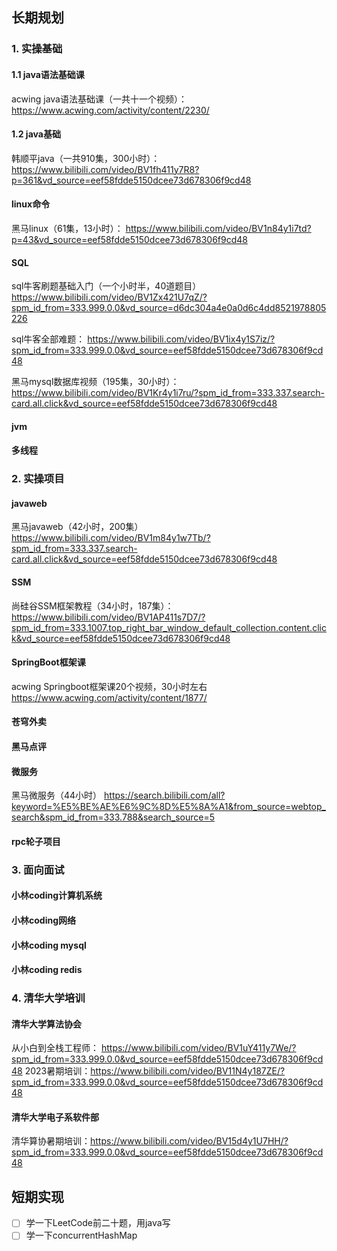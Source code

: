 ## 长期规划



### 1. 实操基础

#### 1.1 java语法基础课
acwing java语法基础课（一共十一个视频）：
https://www.acwing.com/activity/content/2230/

#### 1.2 java基础
韩顺平java（一共910集，300小时）：
https://www.bilibili.com/video/BV1fh411y7R8?p=361&vd_source=eef58fdde5150dcee73d678306f9cd48


#### linux命令
黑马linux（61集，13小时）：
https://www.bilibili.com/video/BV1n84y1i7td?p=43&vd_source=eef58fdde5150dcee73d678306f9cd48

#### SQL
sql牛客刷题基础入门（一个小时半，40道题目）
https://www.bilibili.com/video/BV1Zx421U7qZ/?spm_id_from=333.999.0.0&vd_source=d6dc304a4e0a0d6c4dd8521978805226

sql牛客全部难题：
https://www.bilibili.com/video/BV1ix4y1S7iz/?spm_id_from=333.999.0.0&vd_source=eef58fdde5150dcee73d678306f9cd48


黑马mysql数据库视频（195集，30小时）：
https://www.bilibili.com/video/BV1Kr4y1i7ru/?spm_id_from=333.337.search-card.all.click&vd_source=eef58fdde5150dcee73d678306f9cd48


#### jvm



#### 多线程


### 2. 实操项目

#### javaweb

黑马javaweb（42小时，200集）
https://www.bilibili.com/video/BV1m84y1w7Tb/?spm_id_from=333.337.search-card.all.click&vd_source=eef58fdde5150dcee73d678306f9cd48 

#### SSM
尚硅谷SSM框架教程（34小时，187集）：
https://www.bilibili.com/video/BV1AP411s7D7/?spm_id_from=333.1007.top_right_bar_window_default_collection.content.click&vd_source=eef58fdde5150dcee73d678306f9cd48


#### SpringBoot框架课
acwing Springboot框架课20个视频，30小时左右
https://www.acwing.com/activity/content/1877/

#### 苍穹外卖





#### 黑马点评


#### 微服务
黑马微服务（44小时）
https://search.bilibili.com/all?keyword=%E5%BE%AE%E6%9C%8D%E5%8A%A1&from_source=webtop_search&spm_id_from=333.788&search_source=5


#### rpc轮子项目



### 3. 面向面试
#### 小林coding计算机系统

#### 小林coding网络



#### 小林coding mysql





#### 小林coding redis













### 4. 清华大学培训
#### 清华大学算法协会
从小白到全栈工程师： https://www.bilibili.com/video/BV1uY411y7We/?spm_id_from=333.999.0.0&vd_source=eef58fdde5150dcee73d678306f9cd48
2023暑期培训：https://www.bilibili.com/video/BV11N4y187ZE/?spm_id_from=333.999.0.0&vd_source=eef58fdde5150dcee73d678306f9cd48
#### 清华大学电子系软件部

清华算协暑期培训：https://www.bilibili.com/video/BV15d4y1U7HH/?spm_id_from=333.999.0.0&vd_source=eef58fdde5150dcee73d678306f9cd48








## 短期实现
- [ ] 学一下LeetCode前二十题，用java写
- [ ] 学一下concurrentHashMap